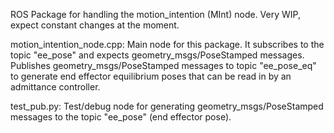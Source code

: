 ROS Package for handling the motion_intention (MInt) node. Very WIP, expect constant changes at the moment.

motion_intention_node.cpp:
    Main node for this package. 
    It subscribes to the topic "ee_pose" and expects geometry_msgs/PoseStamped messages.
    Publishes geometry_msgs/PoseStamped messages to topic "ee_pose_eq" to generate end effector equilibrium poses that can be read in by an admittance controller.
     
test_pub.py:
    Test/debug node for generating geometry_msgs/PoseStamped messages to the topic "ee_pose" (end effector pose).


